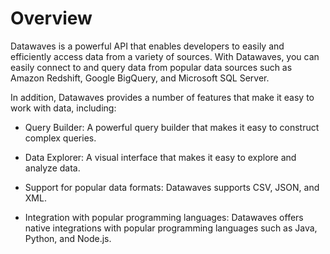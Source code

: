 # Overview

Datawaves is a powerful API that enables developers to easily and efficiently access data from a variety of sources. With Datawaves, you can easily connect to and query data from popular data sources such as Amazon Redshift, Google BigQuery, and Microsoft SQL Server.

In addition, Datawaves provides a number of features that make it easy to work with data, including:

- Query Builder: A powerful query builder that makes it easy to construct complex queries.

- Data Explorer: A visual interface that makes it easy to explore and analyze data.

- Support for popular data formats: Datawaves supports CSV, JSON, and XML.

- Integration with popular programming languages: Datawaves offers native integrations with popular programming languages such as Java, Python, and Node.js.

